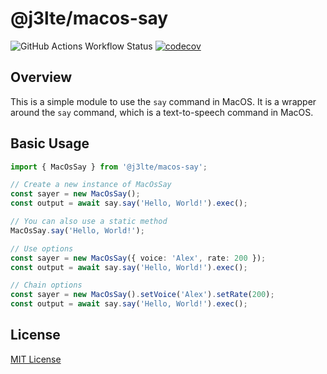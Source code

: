 # @j3lte/macos-say

![GitHub Actions Workflow Status](https://img.shields.io/github/actions/workflow/status/j3lte/macos-say/ci.yml)
[![codecov](https://codecov.io/gh/j3lte/macos-say/graph/badge.svg?token=153r6NsbQw)](https://codecov.io/gh/j3lte/macos-say)

## Overview

This is a simple module to use the `say` command in MacOS. It is a wrapper around the `say` command, which is a text-to-speech command in MacOS.

## Basic Usage

```typescript
import { MacOsSay } from '@j3lte/macos-say';

// Create a new instance of MacOsSay
const sayer = new MacOsSay();
const output = await say.say('Hello, World!').exec();

// You can also use a static method
MacOsSay.say('Hello, World!');

// Use options
const sayer = new MacOsSay({ voice: 'Alex', rate: 200 });
const output = await say.say('Hello, World!').exec();

// Chain options
const sayer = new MacOsSay().setVoice('Alex').setRate(200);
const output = await say.say('Hello, World!').exec();
```

## License

[MIT License](./LICENSE.md)
